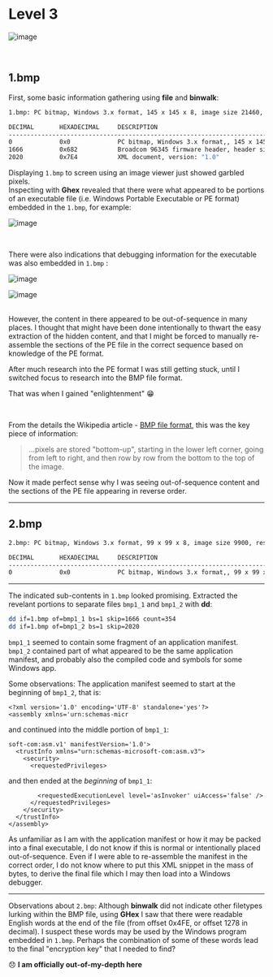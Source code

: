 # Level 3

![image](https://user-images.githubusercontent.com/82754379/139781511-3e6d3825-0434-4930-b8ab-0cb5841a12a2.png)

<br>

## 1.bmp

First, some basic information gathering using **file** and **binwalk**:

```bash
1.bmp: PC bitmap, Windows 3.x format, 145 x 145 x 8, image size 21460, resolution 3780 x 3780 px/m, 256 important colors, cbSize 22538, bits offset 1078

DECIMAL       HEXADECIMAL     DESCRIPTION
--------------------------------------------------------------------------------
0             0x0             PC bitmap, Windows 3.x format,, 145 x 145 x 8
1666          0x682           Broadcom 96345 firmware header, header size: 256, firmware version: "asIn", board id: "voker' uiAccess='false' />", ~CRC32 header checksum: 0x6F6D3A61, ~CRC32 data checksum: 0x3A736368
2020          0x7E4           XML document, version: "1.0"

```

Displaying `1.bmp` to screen using an image viewer just showed garbled pixels. <br>
Inspecting with **Ghex** revealed that there were what appeared to be portions of an executable file (i.e. Windows Portable Executable or PE format) embedded in the `1.bmp`, for example:

![image](https://user-images.githubusercontent.com/82754379/140280315-d3061160-6429-4846-a996-acb8cb97d02c.png)

<br>

There were also indications that debugging information for the executable was also embedded in `1.bmp` :

![image](https://user-images.githubusercontent.com/82754379/140280634-05ca111b-a9f2-4cb3-befe-ee970fd6120c.png)

![image](https://user-images.githubusercontent.com/82754379/140280870-c1fe7846-2866-4539-8c4b-938d26a309ec.png)

<br>
However, the content in there appeared to be out-of-sequence in many places. I thought that might have been done intentionally to thwart the easy extraction of the hidden content, and that I might be forced to manually re-assemble the sections of the PE file in the correct sequence based on knowledge of the PE format.

<br>

After much research into the PE format I was still getting stuck, until I switched focus to research into the BMP file format. 

That was when I gained "enlightenment" :grin: 

<br>

From the details the Wikipedia article - [BMP file format](https://en.wikipedia.org/wiki/BMP_file_format), this was the key piece of information:

> ...pixels are stored "bottom-up", starting in the lower left corner, going from left to right, and then row by row from the bottom to the top of the image.

Now it made perfect sense why I was seeing out-of-sequence content and the sections of the PE file appearing in reverse order.

---












## 2.bmp

```bash
2.bmp: PC bitmap, Windows 3.x format, 99 x 99 x 8, image size 9900, resolution 3780 x 3780 px/m, 256 important colors, cbSize 10978, bits offset 1078

DECIMAL       HEXADECIMAL     DESCRIPTION
--------------------------------------------------------------------------------
0             0x0             PC bitmap, Windows 3.x format,, 99 x 99 x 8

```

---

The indicated sub-contents in `1.bmp` looked promising. Extracted the revelant portions to separate files `bmp1_1` and `bmp1_2` with **dd**:

```bash
dd if=1.bmp of=bmp1_1 bs=1 skip=1666 count=354
dd if=1.bmp of=bmp1_2 bs=1 skip=2020
```

`bmp1_1` seemed to contain some fragment of an application manifest. <br>
`bmp1_2` contained part of what appeared to be the same application manifest, and probably also the compiled code and symbols for some Windows app. <br>

Some observations: The application manifest seemed to start at the beginning of `bmp1_2`, that is:
```
<?xml version='1.0' encoding='UTF-8' standalone='yes'?>
<assembly xmlns='urn:schemas-micr
```

and continued into the middle portion of `bmp1_1`:
```
soft-com:asm.v1' manifestVersion='1.0'>
  <trustInfo xmlns="urn:schemas-microsoft-com:asm.v3">
    <security>
      <requestedPrivileges>
```

and then ended at the _beginning_ of `bmp1_1`:
```
        <requestedExecutionLevel level='asInvoker' uiAccess='false' />
      </requestedPrivileges>
    </security>
  </trustInfo>
</assembly>
```

As unfamiliar as I am with the application manifest or how it may be packed into a final executable, I do not know if this is normal or intentionally placed out-of-sequence. Even if I were able to re-assemble the manifest in the correct order, I do not know where to put this XML snippet in the mass of bytes, to derive the final file which I may then load into a Windows debugger.

---

Observations about `2.bmp`: Although **binwalk** did not indicate other filetypes lurking within the BMP file, using **GHex** I saw that there were readable English words at the end of the file (from offset 0x4FE, or offset 1278 in decimal). I suspect these words may be used by the Windows program embedded in `1.bmp`.
Perhaps the combination of some of these words lead to the final "encryption key" that I needed to find?


😞 **I am officially out-of-my-depth here**
